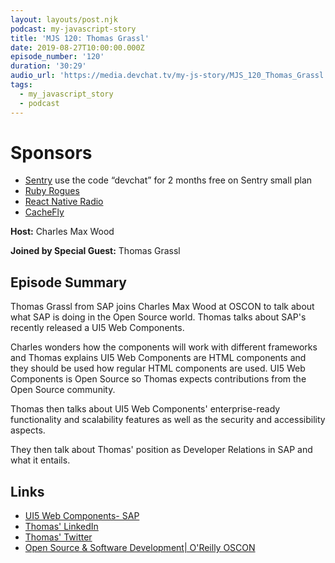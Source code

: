 ```yaml
---
layout: layouts/post.njk
podcast: my-javascript-story
title: 'MJS 120: Thomas Grassl'
date: 2019-08-27T10:00:00.000Z
episode_number: '120'
duration: '30:29'
audio_url: 'https://media.devchat.tv/my-js-story/MJS_120_Thomas_Grassl.mp3'
tags:
  - my_javascript_story
  - podcast
---
```

# Sponsors

* [Sentry](https://sentry.io/) use the code “devchat” for 2 months free on Sentry small plan
* [Ruby Rogues](https://devchat.tv/ruby-rogues/)
* [React Native Radio](https://devchat.tv/react-native-radio/)
* [CacheFly](https://www.cachefly.com/)

**Host:** Charles Max Wood

**Joined by Special Guest:** Thomas Grassl

## Episode Summary

Thomas Grassl from SAP joins Charles Max Wood at OSCON to talk about what SAP is doing in the Open Source world. Thomas talks about SAP's recently released a UI5 Web Components.

Charles wonders how the components will work with different frameworks and Thomas explains UI5 Web Components are HTML components and they should be used how regular HTML components are used. UI5 Web Components is Open Source so Thomas expects contributions from the Open Source community.

Thomas then talks about UI5 Web Components'  enterprise-ready functionality and scalability features as well as the security and accessibility aspects.

They then talk about Thomas' position as Developer Relations in SAP and what it entails.

## Links

* [UI5 Web Components- SAP](<https://sap.github.io › ui5-webcomponents>)
* [Thomas' LinkedIn](https://www.linkedin.com/in/grassl/)
* [Thomas' Twitter](https://twitter.com/grassl)
* [Open Source & Software Development| O'Reilly OSCON](https://conferences.oreilly.com/oscon/oscon-or)
